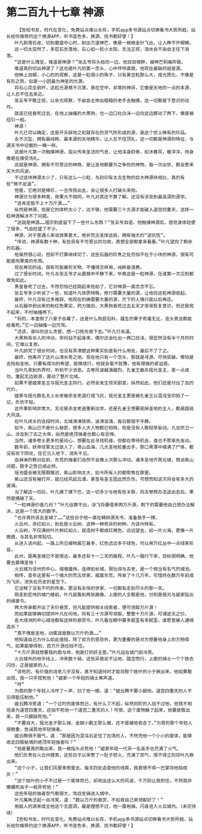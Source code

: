 # 第二百九十七章 神源
        【告知书友，时代在变化，免费站点难以长存，手机app多书源站点切换看书大势所趋，站长给你推荐的这个换源APP，听书音色多、换源、找书都好使！】
       叶凡剥落石皮，切到磨盘中心时，射出万道神芒，像是一根根金针飞出，让人睁不开眼睛。
       这一切太突然了，多层石衣落地，石心如一轮小太阳，无法正视，泪水会不由自主往下淌落。
       “这是什么瑰宝，难道是神源？”张五爷将头扭向一边，他双目微肿，被神芒刺痛所致。
       难道真的切出神源了？这也是叶凡的第一念头，心中怦怦直跳，他现在最缺的就是源。
       他眯上双眼，小心的的观察，这是一粒很小的珠子，只有黄豆粒那么大，成光质化，不像是有形之质，似是一小团最为神圣的光源。
       将石心完全剥开，这粒光源竟不沉落，悬在空中，非常的神异，它像是天地的一点的本源，让人忍不住去亲近。
       张五爷不敢正视，以余光观察，不由自主伸出粗糙的老手去触摸，这一切都是下意识的动作。
       就连已经昏死过去、在地上抽搐的大黑狗，也一边口吐白沫一边向这边挪动了两下，像是被招引一般。
       神源！
       叶凡已可以确定，这是开天辟地之初就存在的灵气所形成的源，是这个世上稀有的珍品。
       永不沉坠，拥有最纯粹、最本源的天地精华，让人忍不住顶礼，这一切都是神源的特征，与源天书中记载的一模一样。
       这是叶凡第一次触摸神源，指尖传来圣洁的气息，让他浑身舒泰，如沐春风，暖洋洋，肉身像是在接受洗礼。
       这就是神源，拥有不可思议的神效，是让圣地都要为之争抢的神物，每一次出世，都会惹来天大的风波。
       不过这块神源太小了，只有这么一小粒，与封印有太古生物的巨大神源块相比，真的有些“微不足道”。
       但是，它绝对是稀珍，一旦传扬出去，会让很多人打破头来抢。
       神源分为很多种类，效果大不相同，叶凡对其还不算了解，还没有涉及到最高深的源学。
       “这肯定抵不上十万斤源……”
       纵然是神源，但是它的体积太小了，远不够。他需要三十方源才能破入道宫四重天，这样一粒神源解决不了问题。
       “这就是神源……祖宗到底留下了一些什么东西？”张五爷自语，他触摸神源后，感觉身体轻便了很多，气血旺盛了不少。
       神源，对于普通人来说效果甚大，绝非荒古圣体这般，拥有强大的“逆抗性”。
       “传说，神源有数十种，有些具有不可思议的功效，真想全部都拿来看看。”叶凡望向了剩余的石器。
       他虽然很心动，但却不打算继续切了，这些石器的珍贵之处恐怕不在于小块的神源，很有可能是肉果类的东西。
       现在再切的话，很有可能暴殄天物，不懂得怎样用，纯粹是浪费。
       过了很长时间，叶凡与张五爷才从震撼中平静下来，毕竟这是一粒神源，任谁第一次见到都难免如此。
       黑皇昏死了过去，不然恐怕已经跳起来抢劫了，它对神源一直念念不忘。
       张五爷多少听说了一些，知道叶凡体质特殊，修行需要大量的源，让他将这粒神源收起。
       最终，叶凡没有过多推辞，他现在的确需要大量的源，欠下的人情只能以后再还。
       从石器中剥出来的粉红色果实，药力强劲，大黑狗昏死过去五天才渐渐恢复意识，但还是爬不起来，不时抽搐两下。
       “妈的，本皇倒了八辈子血霉了，这是什么狗屁石料，蕴生的果子奇毒无比，连头真龙都能给毒死。”它一边抽搐一边咒骂。
       “活该，谁叫你这么贪婪，想一口抢先吞下去。”叶凡打击道。
       大黑狗有杀人的冲动，奈何站不起身来，偶尔还会吐出一两口白沫，很显然没有半个月的时间，它难以复原。
       叶凡研究了很长时间，也没有弄清楚这种果实到底有什么用处，最后不了了之。
       最终，他离开了这片山清水秀之地，现在他只有一个念头，那就是寻源，尽快突破。哪怕是去抢劫圣地，只要有成功的希望，能够成行，他就会毫不犹豫，他有很强的紧迫感。
       当叶凡来到外界时，听到不少消息。古卷风波越演越烈，孔雀王截杀摇光圣主，差一点成功，激起无边骇浪，震动了整片北域。
       如果不是姬家圣主与摇光圣主同行，必然会发生惊天剧变，纵然如此，他们还是付出了血的代价。
       姬家与摇光数名太上长老被赤龙老道打成飞灰，摇光圣主更是被孔雀王以混沌宝印拍了一记，负伤不轻。
       这件事影响非常大，无论是赤龙老道重新出世，还是孔雀王想要毙掉圣地的主人，都是超级大风浪。
       在叶凡闭关的这段时间，北域沸沸扬扬，波涛汹涌，每日都很不平静。
       如今，紫山已不是什么秘密，很多人大人物都已知晓，但是没有人敢轻举妄动。九龙拱卫一山，涉及到了古之大帝，纵然是绝顶强者也都心有忌惮。
       当然，诸多修士更多的是动心，想要在此寻找机缘，但都在等待机会，谁也不愿率先发动。
       数年前，妖帝坟冢太过骇人了，骨山血海，几大圣地轮番出手，那口黑潭中填满了尸体，都没有攻下阴坟，任它沉入地下，消失不见。
       血淋淋的教训在前，东荒的强者们自然不会像上次那么冲动。诸多圣地齐聚北域，商谈紫山问题，联手之势已成必然。
       瑶池盛会被无限期推迟，紫山影响太大，如今所有人的都聚焦在那里。
       紫山还没有被打开，就已经风起云涌，甚至有圣主因此而负伤，可想而知这次将会有多大的波澜。
       当了解这一切后，叶凡摸了摸下巴，这一切多少与他有些关联，将古卷想办法送出去后，果然是捅破了天。
       “一粒神源价值几何？”叶凡估算不出，涂飞将要借来两万斤源，剩下的需要他自己想办法解决，这是一个庞大的数字。
       “也许真的该去圣城了……”这些日子他一直在精研源天书，准备放手一搏。
       火云州，赤红如火，到处是火云树，这种一种奇异的树种，为该州特有。
       火云树，不仅满树叶片鲜红如火，就连树干都成红褐色，远远望去，如一片火海，更像一片晚霞，与其名非常贴切。
       从进入该州起，一路上所见植物属它最多，红色远远多于绿色，可以用万红丛中一点绿来形容。
       此州，距离圣城已不是很远，最多还有十一二天的路程，叶凡一路行下来，目标很明确，他要去豪赌圣地！
       火云城为该州的中心，城墙雄伟，连绵如长城，很壮阔与古老，是一个相当有名气的城池。
       相传，昔年这里有一个强大的荒古世家，威震东荒，传承了十几万年，可惜终在数万年前成为飞灰，消失在历史的星空下。
       它诠释了没有不朽的传承，更没有永恒的世家，一切都有走到尽头的那一天。
       刚走到宏伟的城门楼前，叶凡就看到两张画像，上面的人全都是他，分别是摇光与姬家贴出的缉拿令。
       两大传承都开出了天价悬赏，但凡能提供相关线索者，便可领取万斤源！
       而如果能够确切提供叶凡在何地，将有三十方源可领取，整整十万斤源，可谓逆天之价。
       各大绿洲的中心城池都有这样的悬赏令，叶凡看在眼中要多腻歪有多腻歪，谁愿意被人通缉追杀？
       “真不愧是圣地，动辄就是数以万斤的源……”
       他知道自己为什么如此值钱，除了双方的恩怨外，更为重要的是对方想要他身上的万物母气，如果能够得到，百万斤源也挡不住。
       “十万斤源就想要我的鼎与命，倒是打的好主意。”叶凡站在城门前冷笑。
       火云城外的地平线上，冲来数十骑，这些异兽足不沾地，踏空而行，上面的骑士一个个铁衣闪烁，正是姬家的人。
       “该死的，有价值的消息几乎没有，真不知道何时才能将那个姓叶的小子揪出来，他如果敢出现，我一只手捏死他！”姬家一个年轻的骑士寒声道。
       “哼”
       为首的那个年轻人冷哼了一声，扫了他一眼，道：“姬云腾不要小觑他，道宫四重天的人不见得能压制他。”
       姬云腾冷笑道：“一个过时的废体而已，有什么了不起，纵然同阶的人战不过他，但我不相信身为道宫四重天，还拍不死他一个道宫二重天的人！可恨，这个废物躲了起来，他要是敢出来，我一只脚踩死他。”
       “不要自大，摇光圣子那么强，金翅小鹏王那么傲，还不是被他收走了。”为首的那个年轻人很稳重，告诫其他年轻强者。
       姬云腾很不服气，道：“那是因为混沌石定住了在场的人，不然凭他一个小小的废体，能够收走四极秘境的绝顶年轻强者吗？”
       “他是要真的敢出来，我一根指头点死他！”姬家年轻一代另一名高手也充满了火气。
       他们负责在火云州搜索，这些日子以来憋了一肚子怒火，充满了怨气，恨不得立刻将叶凡揪出来。
       “这个小子，让我们风里来雨里去，每天四处追查他的线索，我真恨不得一巴掌将他拍成灰！”
       “这个姓叶的小子不过是一个废体而已，却闹出这么大的风波，千万别让我抓住，不然我非像碾死虫子一般弄死他！”
       这些年轻的强者怨气都很大，驾驭坐骑进入城中。
       叶凡嘴角泛起一丝冷笑，道：“数以万斤的悬赏，不如我自己来领取好了！”
       用敌人的源来成全他这个无底洞，最是理想不过，他一展袍袖，闪身进入火云城内。（未完待续）
       【告知书友，时代在变化，免费站点难以长存，手机app多书源站点切换看书大势所趋，站长给你推荐的这个换源APP，听书音色多、换源、找书都好使！】